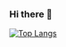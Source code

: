 ### Hi there 👋

[![Top Langs](https://github-readme-stats.vercel.app/api/top-langs/?username=arincon10912)](https://github.com/arincon10912/github-readme-stats)

